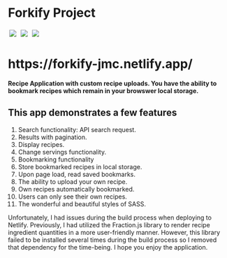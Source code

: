 # Forkify Project

<img src="https://img.shields.io/badge/JavaScript-F7DF1E?style=for-the-badge&logo=javascript&logoColor=black" style="padding: 3px"/> <img src="https://img.shields.io/badge/HTML-239120?style=for-the-badge&logo=html5&logoColor=white" style="padding: 3px"/> <img src="https://img.shields.io/badge/CSS3-1572B6?style=for-the-badge&logo=css3&logoColor=white" style="padding: 3px"/>


<h1> https://forkify-jmc.netlify.app/ </h1>

<strong>Recipe Application with custom recipe uploads. You have the ability to bookmark recipes which remain in your browswer local storage.</strong>

<h2> This app demonstrates a few features </h2>
<ol type="1">
  <li>Search functionality: API search request.</li>
  <li>Results with pagination.</li>
  <li>Display recipes.</li>
  <li>Change servings functionality.</li>
  <li>Bookmarking functionality</li>
  <li>Store bookmarked recipes in local storage.</li>
  <li>Upon page load, read saved bookmarks.</li>
  <li>The ability to upload your own recipe.</li>
  <li>Own recipes automatically bookmarked.</li>
  <li>Users can only see their own recipes.</li>
  <li>The wonderful and beautiful styles of SASS.</li>
 </ol>  


Unfortunately, I had issues during the build process when deploying to Netlify. Previously, I had utilized the Fraction.js library to render recipe ingredient quantities in a more user-friendly manner. However, this library failed to be installed several times during the build process so I removed that dependency for the time-being. I hope you enjoy the application.

